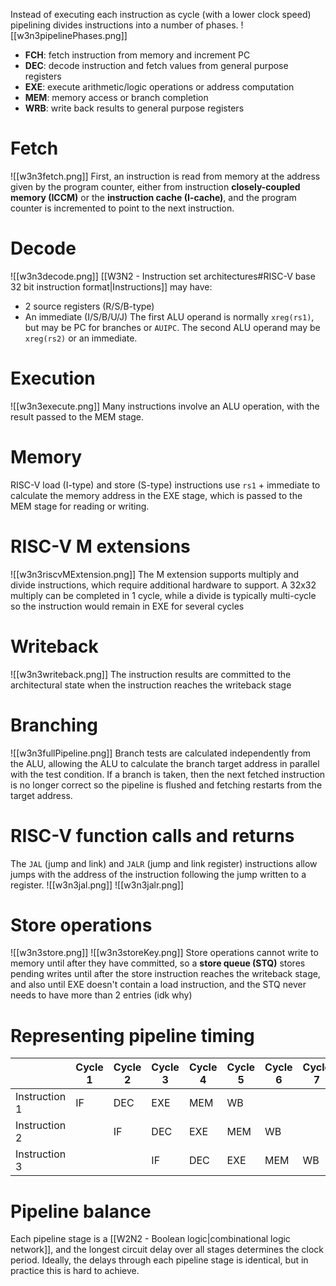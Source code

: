 Instead of executing each instruction as cycle (with a lower clock speed) pipelining divides instructions into a number of phases.
![[w3n3pipelinePhases.png]]
- **FCH**: fetch instruction from memory and increment PC
- **DEC**: decode instruction and fetch values from general purpose registers
- **EXE**: execute arithmetic/logic operations or address computation
- **MEM**: memory access or branch completion
- **WRB**: write back results to general purpose registers
# Fetch
![[w3n3fetch.png]]
First, an instruction is read from memory at the address given by the program counter, either from instruction **closely-coupled memory (ICCM)** or the **instruction cache (I-cache)**, and the program counter is incremented to point to the next instruction.
# Decode
![[w3n3decode.png]]
[[W3N2 - Instruction set architectures#RISC-V base 32 bit instruction format|Instructions]] may have:
- 2 source registers (R/S/B-type)
- An immediate (I/S/B/U/J)
The first ALU operand is normally `xreg(rs1)`, but may be PC for branches or `AUIPC`. The second ALU operand may be `xreg(rs2)` or an immediate.
# Execution
![[w3n3execute.png]]
Many instructions involve an ALU operation, with the result passed to the MEM stage.
# Memory
RISC-V load (I-type) and store (S-type) instructions use `rs1` + immediate to calculate the memory address in the EXE stage, which is passed to the MEM stage for reading or writing.
# RISC-V M extensions
![[w3n3riscvMExtension.png]]
The M extension supports multiply and divide instructions, which require additional hardware to support. A 32x32 multiply can be completed in 1 cycle, while a divide is typically multi-cycle so the instruction would remain in EXE for several cycles
# Writeback
![[w3n3writeback.png]]
The instruction results are committed to the architectural state when the instruction reaches the writeback stage
# Branching
![[w3n3fullPipeline.png]]
Branch tests are calculated independently from the ALU, allowing the ALU to calculate the branch target address in parallel with the test condition. If a branch is taken, then the next fetched instruction is no longer correct so the pipeline is flushed and fetching restarts from the target address.
# RISC-V function calls and returns
The `JAL` (jump and link) and `JALR` (jump and link register) instructions allow jumps with the address of the instruction following the jump written to a register.
![[w3n3jal.png]]
![[w3n3jalr.png]]
# Store operations
![[w3n3store.png]]
![[w3n3storeKey.png]]
Store operations cannot write to memory until after they have committed, so a **store queue (STQ)** stores pending writes until after the store instruction reaches the writeback stage, and also until EXE doesn't contain a load instruction, and the STQ never needs to have more than 2 entries (idk why)
# Representing pipeline timing

|               | Cycle 1 | Cycle 2 | Cycle 3 | Cycle 4 | Cycle 5 | Cycle 6 | Cycle 7 |
| ------------- | ------- | ------- | ------- | ------- | ------- | ------- | ------- |
| Instruction 1 | IF      | DEC     | EXE     | MEM     | WB      |         |         |
| Instruction 2 |         | IF      | DEC     | EXE     | MEM     | WB      |         |
| Instruction 3 |         |         | IF      | DEC     | EXE     | MEM     | WB      |
# Pipeline balance
Each pipeline stage is a [[W2N2 - Boolean logic|combinational logic network]], and the longest circuit delay over all stages determines the clock period. Ideally, the delays through each pipeline stage is identical, but in practice this is hard to achieve.